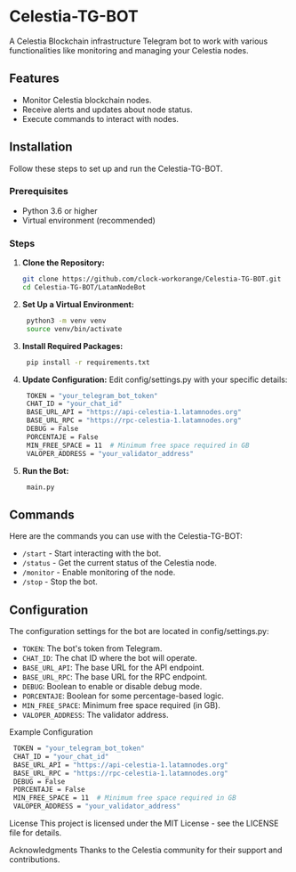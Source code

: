 # Celestia-TG-BOT

A Celestia Blockchain infrastructure Telegram bot to work with various functionalities like monitoring and managing your Celestia nodes.

## Features

- Monitor Celestia blockchain nodes.
- Receive alerts and updates about node status.
- Execute commands to interact with nodes.

## Installation

Follow these steps to set up and run the Celestia-TG-BOT.

### Prerequisites

- Python 3.6 or higher
- Virtual environment (recommended)

### Steps

1. **Clone the Repository:**
   ```bash
   git clone https://github.com/clock-workorange/Celestia-TG-BOT.git
   cd Celestia-TG-BOT/LatamNodeBot

2. **Set Up a Virtual Environment:**
   ```bash
    python3 -m venv venv
    source venv/bin/activate
3. **Install Required Packages:**
   ```bash
    pip install -r requirements.txt

4. **Update Configuration:**
Edit config/settings.py with your specific details:

   ```bash
    TOKEN = "your_telegram_bot_token"
    CHAT_ID = "your_chat_id"
    BASE_URL_API = "https://api-celestia-1.latamnodes.org"
    BASE_URL_RPC = "https://rpc-celestia-1.latamnodes.org"
    DEBUG = False
    PORCENTAJE = False
    MIN_FREE_SPACE = 11  # Minimum free space required in GB
    VALOPER_ADDRESS = "your_validator_address"

5. **Run the Bot:**
   ```bash
    main.py
   
## Commands
Here are the commands you can use with the Celestia-TG-BOT:

-  ```/start``` - Start interacting with the bot.
- ```/status``` - Get the current status of the Celestia node.
- ```/monitor``` - Enable monitoring of the node.
- ```/stop``` - Stop the bot.

## Configuration
The configuration settings for the bot are located in config/settings.py:

- ```TOKEN```: The bot's token from Telegram.
- ```CHAT_ID```: The chat ID where the bot will operate.
- ```BASE_URL_API```: The base URL for the API endpoint.
- ```BASE_URL_RPC```: The base URL for the RPC endpoint.
- ```DEBUG```: Boolean to enable or disable debug mode.
- ```PORCENTAJE```: Boolean for some percentage-based logic.
- ```MIN_FREE_SPACE```: Minimum free space required (in GB).
- ```VALOPER_ADDRESS```: The validator address.

Example Configuration
   ```bash
    TOKEN = "your_telegram_bot_token"
    CHAT_ID = "your_chat_id"
    BASE_URL_API = "https://api-celestia-1.latamnodes.org"
    BASE_URL_RPC = "https://rpc-celestia-1.latamnodes.org"
    DEBUG = False
    PORCENTAJE = False
    MIN_FREE_SPACE = 11  # Minimum free space required in GB
    VALOPER_ADDRESS = "your_validator_address"
   ```
License
This project is licensed under the MIT License - see the LICENSE file for details.

Acknowledgments
Thanks to the Celestia community for their support and contributions.
